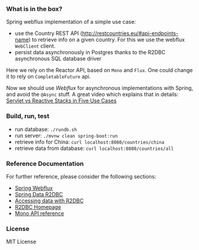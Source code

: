 ### What is in the box?

Spring webflux implementation of a simple use case:
 - use the Country REST API (http://restcountries.eu/#api-endpoints-name) to retrieve info on a given country. For this we use the webflux `WebClient` client.
 - persist data asynchronously in Postgres thanks to the R2DBC asynchronous SQL database driver
 
  
Here we rely on the Reactor API, based on `Mono` and `Flux`. One could change it to rely on `CompletableFuture` api.

Now we should use *Webflux* for asynchronous implementations with Spring, and avoid the `@Async` stuff. A great video which explains that in details: [Servlet vs Reactive Stacks in Five Use Cases](https://www.infoq.com/presentations/servlet-reactive-stack/)

### Build, run, test

 - run database: `./rundb.sh`
 - run server: `./mvnw clean spring-boot:run`
 - retrieve info for China: `curl localhost:8080/countries/china`
 - retrieve data from database: `curl localhost:8080/countries/all`
  

### Reference Documentation
For further reference, please consider the following sections:

* [Spring Webflux](https://docs.spring.io/spring-framework/docs/current/spring-framework-reference/web-reactive.html)
* [Spring Data R2DBC](https://docs.spring.io/spring-boot/docs/2.3.4.RELEASE/reference/html/spring-boot-features.html#boot-features-r2dbc)
* [Accessing data with R2DBC](https://spring.io/guides/gs/accessing-data-r2dbc/)
* [R2DBC Homepage](https://r2dbc.io)
* [Mono API reference](https://projectreactor.io/docs/core/release/api/reactor/core/publisher/Mono.html)


### License

MIT License
